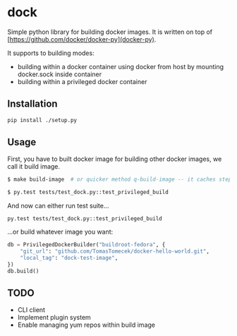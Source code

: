 dock
====

Simple python library for building docker images. It is written on top of [https://github.com/docker/docker-py](docker-py).

It supports to building modes:

 * building within a docker container using docker from host by mounting docker.sock inside container
 * building within a privileged docker container

## Installation

```bash
pip install ./setup.py
```

## Usage

First, you have to built docker image for building other docker images, we call it build image.

```bash
$ make build-image  # or quicker method q-build-image -- it caches steps

$ py.test tests/test_dock.py::test_privileged_build
```

And now can either run test suite...

```
py.test tests/test_dock.py::test_privileged_build
```

...or build whatever image you want:

```python
db = PrivilegedDockerBuilder("buildroot-fedora", {
    "git_url": "github.com/TomasTomecek/docker-hello-world.git",
    "local_tag": "dock-test-image",
})
db.build()
```

## TODO

* CLI client
* Implement plugin system
* Enable managing yum repos within build image
